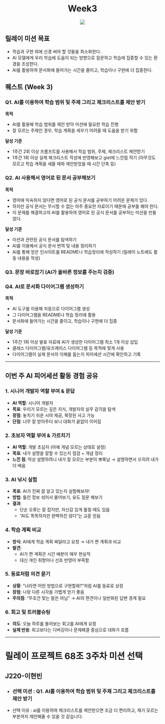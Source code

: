 # <h1 align="center"> Week3</h1>

<p align="center"><img src="https://img.shields.io/badge/릴레이미션-3주차-critical"/> </p> 

## 릴레이 미션 목표

  * 학습과 구현 외에 신경 써야 할 것들을 최소화한다.
  * AI 모델에게 우리 학습에 도움이 되는 방향으로 질문하고 학습에 집중할 수 있는 환경을 조성한다.
  * AI를 활용하여 문서화에 들어가는 시간을 줄이고, 학습이나 구현에 더 집중한다.

## 퀘스트 (Week 3)

### Q1. AI를 이용하여 학습 범위 및 주제 그리고 체크리스트를 제안 받기

**목적**

  * AI를 활용해 학습 범위를 제안 받아 미션에 필요한 학습 진행
  * 잘 모르는 주제인 경우, 학습 계획을 세우기 어려울 때 도움을 받기 위함

**달성 기준**

  * 1주간 2회 이상 프롬프트를 사용해서 학습 범위, 주제, 체크리스트 제안받기
  * 1주간 1회 이상 실제 체크리스트 작성에 반영해보고 gist에 느낀점 적기 (아무것도 모르고 학습 계획을 세울 때와 제안받았을 때 시간 단축 등)

### Q2. AI 사용해서 영어로 된 문서 공부해보기

**목적**

  * 영어에 익숙하지 않다면 영어로 된 공식 문서를 공부하기 어려운 문제가 있다.
  * 하지만 공식 문서는 무시할 수 없는 아주 중요한 자료이기 때문에 공부를 해야 한다.
  * 이 문제를 해결하고자 AI를 활용하여 영어로 된 공식 문서를 공부하는 미션을 만들었다.

**달성 기준**

  * 미션과 관련된 공식 문서를 탐색하기
  * AI를 이용해서 공식 문서 번역 및 내용 정리하기
  * AI를 통해 얻은 인사이트를 README나 학습정리에 작성하기 (릴레이 노트에도 활동 내용을 작성)

### Q3. 문장 바로잡기 (AI가 올바른 정보를 주는지 검증)

### Q4. AI로 문서화 다이어그램 생성하기

**목적**

  * AI 도구를 이용해 자동으로 다이어그램 생성
  * 그 다이어그램을 README나 학습 정리에 활용
  * 문서화에 들어가는 시간을 줄이고, 학습이나 구현에 더 집중

**달성 기준**

  * 1주간 1회 이상 발표 자료에 AI가 생성한 다이어그램 최소 1개 이상 삽입
  * 클래스 다이어그램/유즈케이스 다이어그램 등 목적에 맞게 사용
  * 다이어그램이 실제 문서의 이해를 돕는지 피어세션 시간에 확인하고 기록

-----

## 이번 주 AI 피어세션 활동 경험 공유

### 1. 시니어 개발자 역할 부여 & 문답
- **AI 역할**: 시니어 개발자
- **목표**: 우리가 모르는 깊은 지식, 개발자의 실무 감각을 탐색
- **장점**: 놓치기 쉬운 시야 제공, 확장된 사고 가능
- **단점**: 너무 잘 받아주다 보니 대화가 끝없이 이어짐

### 2. 초보자 역할 부여 & 가르치기
- **AI 역할**: 개발 초심자 (아예 개념 모르는 상태로 설정)
- **목표**: 내가 설명을 잘할 수 있는지 점검 + 개념 정리
- **느낀 점**: 막상 설명하려니 내가 잘 모르는 부분이 뽀록남
    → 설명하면서 오히려 내가 더 배움

### 3. AI 낚시 실험
- **목표**: AI가 진짜 잘 알고 있는지 실험해보자!
- **방법**: 틀린 정보 섞어서 물어보기, 유도 질문 해보기
- **결과**:
    - 단순 오류는 잘 잡지만, 자신감 있게 틀릴 때도 있음
    - “AI도 똑똑하지만 완벽하진 않다”는 교훈 얻음

### 4. 학습 계획 비교
- **방식**: AI에게 학습 계획 짜달라고 요청 → 내가 짠 계획과 비교
- **발견**:
    - AI가 짠 계획은 시간 배분이 매우 현실적
    - 대신 개인 취향이나 선호 반영이 부족함

### 5. 동료처럼 의견 묻기
- **상황**: “너라면 어떤 방법으로 구현할래?”처럼 AI를 동료로 상정
- **장점**: 나랑 다른 시각을 가볍게 얻기 좋음
- **주의점**: “무조건 맞는 말은 아님” → AI의 편견이나 일반화된 답변 경계 필요

### 6. 회고 및 트러블슈팅
- **의도**: 오늘 하루를 돌아보는 회고를 AI에게 요청
- **실제 반응**: 회고보다는 디버깅이나 문제해결 중심으로 대화가 흐름

--- 

# 릴레이 프로젝트  68조 3주차 미션 선택

## J220-이현빈 
- ### 선택 미션 : Q1. AI를 이용하여 학습 범위 및 주제 그리고 체크리스트를 제안 받기
- 선택 이유 : ai를 이용하여 체크리스트를 제안받으면 조금 더 편리하고, 제가 모르는 부분까지 제안해줄 수 있을 것 같습니다.

